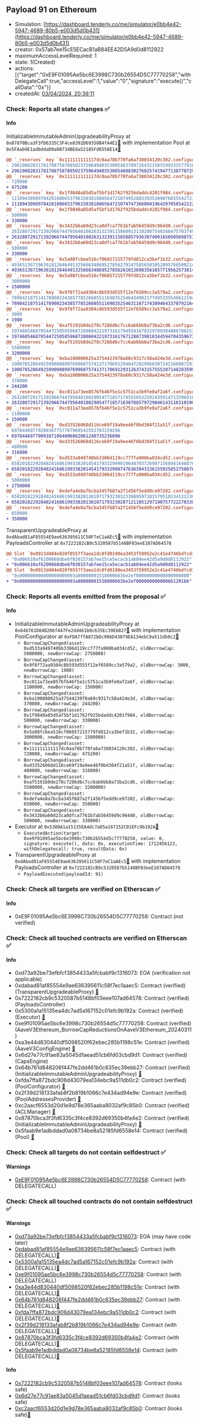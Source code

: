 ## Payload 91 on Ethereum

- Simulation: [https://dashboard.tenderly.co/me/simulator/e0bb4e42-5947-4689-80b5-e003d5d0b431](https://dashboard.tenderly.co/me/simulator/e0bb4e42-5947-4689-80b5-e003d5d0b431)
- creator: 0x57ab7ee15cE5ECacB1aB84EE42D5A9d0d8112922
- maximumAccessLevelRequired: 1
- state: 1(Created)
- actions: [{"target":"0xE9F01095Ae5bc6E3998C730b26554D5C77770258","withDelegateCall":true,"accessLevel":1,"value":"0","signature":"execute()","callData":"0x"}]
- createdAt: [03/04/2024, 20:39:11](https://etherscan.io/tx/0x3c78c93b8bfa36aa403fb3e6a91752631ee19a160f863f22a45a3a77fc88573f)

### Check: Reports all state changes :white_check_mark:

#### Info


InitializableImmutableAdminUpgradeabilityProxy at `0x87870Bca3F3fD6335C3F4ce8392D69350B4fA4E2`[:ghost:](https://github.com/bgd-labs/aave-address-book "AaveV3Ethereum.POOL") with implementation Pool at `0x5FAab9E1adbddaD0a08734BE8a52185Fd6558E14`[:ghost:](https://github.com/bgd-labs/aave-address-book "AaveV3Ethereum.POOL_IMPL")
```diff
@@ `_reserves` key `0x111111111117dc0aa78b770fa6a738034120c302.configuration.data` @@
- 2961908203178170875878950237596494035300546378972643215855993355779184196
+ 2961908203178170875878950237596494035300546083027602574194771387707299396
@@ `_reserves` key `0x111111111117dc0aa78b770fa6a738034120c302.configuration.data_decoded.borrowCap` @@
- 720000
+ 475200
@@ `_reserves` key `0x1f9840a85d5af5bf1d1762f925bdaddc4201f984.configuration.data` @@
- 11189430989784201086653796150381086564721074952883393530907665554272164196
+ 11189430989784201086653796150381086564721074747366004196420705854222244196
@@ `_reserves` key `0x1f9840a85d5af5bf1d1762f925bdaddc4201f984.configuration.data_decoded.borrowCap` @@
- 500000
+ 330000
@@ `_reserves` key `0x3432b6a60d23ca0dfca7761b7ab56459d9c964d0.configuration.data` @@
- 2632807291713929667447956401082631323911586091311020075403464757037498368
+ 2632807291713929667447956401082631323911585885793630740916505056987578368
@@ `_reserves` key `0x3432b6a60d23ca0dfca7761b7ab56459d9c964d0.configuration.data_decoded.borrowCap` @@
- 500000
+ 330000
@@ `_reserves` key `0x5a98fcbea516cf06857215779fd812ca3bef1b32.configuration.data` @@
- 4936513671963618126464913256663486952785627914758565038520957685002145696
+ 4936513671963618126464913256663486952785626101369835616577195625738145696
@@ `_reserves` key `0x5a98fcbea516cf06857215779fd812ca3bef1b32.configuration.data_decoded.borrowCap` @@
- 3000000
+ 1500000
@@ `_reserves` key `0x9f8f72aa9304c8b593d555f12ef6589cc3a579a2.configuration.data` @@
- 7898421875141789002343857785266055116983525464349821774953355466121943396
+ 7898421875141789002343857785266055116983525463116717438946433707921643876
@@ `_reserves` key `0x9f8f72aa9304c8b593d555f12ef6589cc3a579a2.configuration.data_decoded.borrowCap` @@
- 3000
+ 1980
@@ `_reserves` key `0xaf5191b0de278c7286d6c7cc6ab6bb8a73ba2cd6.configuration.data` @@
- 1974605468785447250585968728060422197316179493416783297093048867801530368
+ 1974605468785447250585968728060422197316176712887398183445947043596730368
@@ `_reserves` key `0xaf5191b0de278c7286d6c7cc6ab6bb8a73ba2cd6.configuration.data_decoded.borrowCap` @@
- 5500000
+ 3200000
@@ `_reserves` key `0xba100000625a3754423978a60c9317c58a424e3d.configuration.data` @@
- 1908785286492599008899769960757413717069129464720299683072421660872939076
+ 1908785286492599008899769960757413717069129312637431575552071482835998276
@@ `_reserves` key `0xba100000625a3754423978a60c9317c58a424e3d.configuration.data_decoded.borrowCap` @@
- 370000
+ 244200
@@ `_reserves` key `0xc011a73ee8576fb46f5e1c5751ca3b9fe0af2a6f.configuration.data` @@
- 2632807291713929667447956401082905477185717455565325924359147133969109796
+ 2632807291713929667447956401082905477185716307085797290461431163101909796
@@ `_reserves` key `0xc011a73ee8576fb46f5e1c5751ca3b9fe0af2a6f.configuration.data_decoded.borrowCap` @@
- 1100000
+ 150000
@@ `_reserves` key `0xd33526068d116ce69f19a9ee46f0bd304f21a51f.configuration.data` @@
- 69784469779288367757767969542552783159296
+ 69784469779091071064006862061240735236096
@@ `_reserves` key `0xd33526068d116ce69f19a9ee46f0bd304f21a51f.configuration.data_decoded.borrowCap` @@
- 480000
+ 316800
@@ `_reserves` key `0xd533a949740bb3306d119cc777fa900ba034cd52.configuration.data` @@
- 658201822928482416861993382014541793329990196447037269071568941646876076
+ 658201822928482416861993382014541793329987476363943136155925852750876076
@@ `_reserves` key `0xd533a949740bb3306d119cc777fa900ba034cd52.configuration.data_decoded.borrowCap` @@
- 5000000
+ 2750000
@@ `_reserves` key `0xdefa4e8a7bcba345f687a2f1456f5edd9ce97202.configuration.data` @@
- 658201822928482416861993382013810717932303233889597181579510134131130368
+ 658201822928482416861993382013810717932302871211851297190757722278330368
@@ `_reserves` key `0xdefa4e8a7bcba345f687a2f1456f5edd9ce97202.configuration.data_decoded.borrowCap` @@
- 650000
+ 350000
```

TransparentUpgradeableProxy at `0xdAbad81aF85554E9ae636395611C58F7eC1aAEc5`[:ghost:](https://github.com/bgd-labs/aave-address-book "GovernanceV3Ethereum.PAYLOADS_CONTROLLER") with implementation PayloadsController at `0x7222182cB9c5320587b5148BF03eeE107AD64578`
```diff
@@ Slot `0x0913d404e020f0557f3aea1dc8fd0190ea3453f59952e2c41e4746bdfcd39c78` @@
- "0x006610af6200660dbe6f020157ab7ee15ce5ecacb1ab84ee42d5a9d0d8112922"
+ "0x006610af6200660dbe6f030157ab7ee15ce5ecacb1ab84ee42d5a9d0d8112922"
@@ Slot `0x0913d404e020f0557f3aea1dc8fd0190ea3453f59952e2c41e4746bdfcd39c79` @@
- "0x000000000000000000093a80000001518000663be2ef00000000000000000000"
+ "0x000000000000000000093a80000001518000663be2ef000000000000661201bb"
```


### Check: Reports all events emitted from the proposal :white_check_mark:

#### Info

- InitializableImmutableAdminUpgradeabilityProxy at `0x64b761D848206f447Fe2dd461b0c635Ec39EbB27`[:ghost:](https://github.com/bgd-labs/aave-address-book "AaveV3Ethereum.POOL_CONFIGURATOR") with implementation PoolConfigurator at `0xFDA7ffA872bDc906D43079EA134ebC9a511db0c2`[:ghost:](https://github.com/bgd-labs/aave-address-book "AaveV3Ethereum.POOL_CONFIGURATOR_IMPL")
  - `BorrowCapChanged(asset: 0xd533a949740bb3306d119cc777fa900ba034cd52, oldBorrowCap: 5000000, newBorrowCap: 2750000)`
  - `BorrowCapChanged(asset: 0x9f8f72aa9304c8b593d555f12ef6589cc3a579a2, oldBorrowCap: 3000, newBorrowCap: 1980)`
  - `BorrowCapChanged(asset: 0xc011a73ee8576fb46f5e1c5751ca3b9fe0af2a6f, oldBorrowCap: 1100000, newBorrowCap: 150000)`
  - `BorrowCapChanged(asset: 0xba100000625a3754423978a60c9317c58a424e3d, oldBorrowCap: 370000, newBorrowCap: 244200)`
  - `BorrowCapChanged(asset: 0x1f9840a85d5af5bf1d1762f925bdaddc4201f984, oldBorrowCap: 500000, newBorrowCap: 330000)`
  - `BorrowCapChanged(asset: 0x5a98fcbea516cf06857215779fd812ca3bef1b32, oldBorrowCap: 3000000, newBorrowCap: 1500000)`
  - `BorrowCapChanged(asset: 0x111111111117dc0aa78b770fa6a738034120c302, oldBorrowCap: 720000, newBorrowCap: 475200)`
  - `BorrowCapChanged(asset: 0xd33526068d116ce69f19a9ee46f0bd304f21a51f, oldBorrowCap: 480000, newBorrowCap: 316800)`
  - `BorrowCapChanged(asset: 0xaf5191b0de278c7286d6c7cc6ab6bb8a73ba2cd6, oldBorrowCap: 5500000, newBorrowCap: 3200000)`
  - `BorrowCapChanged(asset: 0xdefa4e8a7bcba345f687a2f1456f5edd9ce97202, oldBorrowCap: 650000, newBorrowCap: 350000)`
  - `BorrowCapChanged(asset: 0x3432b6a60d23ca0dfca7761b7ab56459d9c964d0, oldBorrowCap: 500000, newBorrowCap: 330000)`
- Executor at `0x5300A1a15135EA4dc7aD5a167152C01EFc9b192A`[:ghost:](https://github.com/bgd-labs/aave-address-book "AaveV2Ethereum.POOL_ADMIN, AaveV2EthereumAMM.POOL_ADMIN, AaveV3Ethereum.ACL_ADMIN, GovernanceV3Ethereum.EXECUTOR_LVL_1")
  - `ExecutedAction(target: 0xe9f01095ae5bc6e3998c730b26554d5c77770258, value: 0, signature: execute(), data: 0x, executionTime: 1712456123, withDelegatecall: true, resultData: 0x)`
- TransparentUpgradeableProxy at `0xdAbad81aF85554E9ae636395611C58F7eC1aAEc5`[:ghost:](https://github.com/bgd-labs/aave-address-book "GovernanceV3Ethereum.PAYLOADS_CONTROLLER") with implementation PayloadsController at `0x7222182cB9c5320587b5148BF03eeE107AD64578`
  - `PayloadExecuted(payloadId: 91)`

### Check: Check all targets are verified on Etherscan :white_check_mark:

#### Info

- 0xE9F01095Ae5bc6E3998C730b26554D5C77770258: Contract (not verified) 

### Check: Check all touched contracts are verified on Etherscan :white_check_mark:

#### Info

- 0xd73a92be73efbfcf3854433a5fcbabf9c1316073: EOA (verification not applicable)
- 0xdabad81af85554e9ae636395611c58f7ec1aaec5: Contract (verified) (TransparentUpgradeableProxy) [:ghost:](https://github.com/bgd-labs/aave-address-book "GovernanceV3Ethereum.PAYLOADS_CONTROLLER")
- 0x7222182cb9c5320587b5148bf03eee107ad64578: Contract (verified) (PayloadsController) 
- 0x5300a1a15135ea4dc7ad5a167152c01efc9b192a: Contract (verified) (Executor) [:ghost:](https://github.com/bgd-labs/aave-address-book "AaveV2Ethereum.POOL_ADMIN, AaveV2EthereumAMM.POOL_ADMIN, AaveV3Ethereum.ACL_ADMIN, GovernanceV3Ethereum.EXECUTOR_LVL_1")
- 0xe9f01095ae5bc6e3998c730b26554d5c77770258: Contract (verified) (AaveV3Ethereum_BorrowCapReductionsOnAaveV3Ethereum_20240311) 
- 0xa3e44d830440df5098520f62ebec285b1198c51e: Contract (verified) (AaveV3ConfigEngine) [:ghost:](https://github.com/bgd-labs/aave-address-book "AaveV3Ethereum.CONFIG_ENGINE")
- 0x6d27e77c91ae83a5045d1aead51cb6fd03cbd9d1: Contract (verified) (CapsEngine) 
- 0x64b761d848206f447fe2dd461b0c635ec39ebb27: Contract (verified) (InitializableImmutableAdminUpgradeabilityProxy) [:ghost:](https://github.com/bgd-labs/aave-address-book "AaveV3Ethereum.POOL_CONFIGURATOR")
- 0xfda7ffa872bdc906d43079ea134ebc9a511db0c2: Contract (verified) (PoolConfigurator) [:ghost:](https://github.com/bgd-labs/aave-address-book "AaveV3Ethereum.POOL_CONFIGURATOR_IMPL")
- 0x2f39d218133afab8f2b819b1066c7e434ad94e9e: Contract (verified) (PoolAddressesProvider) [:ghost:](https://github.com/bgd-labs/aave-address-book "AaveV3Ethereum.POOL_ADDRESSES_PROVIDER")
- 0xc2aacf6553d20d1e9d78e365aaba8032af9c85b0: Contract (verified) (ACLManager) [:ghost:](https://github.com/bgd-labs/aave-address-book "AaveV3Ethereum.ACL_MANAGER")
- 0x87870bca3f3fd6335c3f4ce8392d69350b4fa4e2: Contract (verified) (InitializableImmutableAdminUpgradeabilityProxy) [:ghost:](https://github.com/bgd-labs/aave-address-book "AaveV3Ethereum.POOL")
- 0x5faab9e1adbddad0a08734be8a52185fd6558e14: Contract (verified) (Pool) [:ghost:](https://github.com/bgd-labs/aave-address-book "AaveV3Ethereum.POOL_IMPL")

### Check: Check all targets do not contain selfdestruct :white_check_mark:

#### Warnings

- [0xE9F01095Ae5bc6E3998C730b26554D5C77770258](https://etherscan.io/address/0xE9F01095Ae5bc6E3998C730b26554D5C77770258): Contract (with DELEGATECALL)

### Check: Check all touched contracts do not contain selfdestruct :white_check_mark:

#### Warnings

- [0xd73a92be73efbfcf3854433a5fcbabf9c1316073](https://etherscan.io/address/0xd73a92be73efbfcf3854433a5fcbabf9c1316073): EOA (may have code later)
- [0xdabad81af85554e9ae636395611c58f7ec1aaec5](https://etherscan.io/address/0xdabad81af85554e9ae636395611c58f7ec1aaec5): Contract (with DELEGATECALL)[:ghost:](https://github.com/bgd-labs/aave-address-book "GovernanceV3Ethereum.PAYLOADS_CONTROLLER")
- [0x5300a1a15135ea4dc7ad5a167152c01efc9b192a](https://etherscan.io/address/0x5300a1a15135ea4dc7ad5a167152c01efc9b192a): Contract (with DELEGATECALL)[:ghost:](https://github.com/bgd-labs/aave-address-book "AaveV2Ethereum.POOL_ADMIN, AaveV2EthereumAMM.POOL_ADMIN, AaveV3Ethereum.ACL_ADMIN, GovernanceV3Ethereum.EXECUTOR_LVL_1")
- [0xe9f01095ae5bc6e3998c730b26554d5c77770258](https://etherscan.io/address/0xe9f01095ae5bc6e3998c730b26554d5c77770258): Contract (with DELEGATECALL)
- [0xa3e44d830440df5098520f62ebec285b1198c51e](https://etherscan.io/address/0xa3e44d830440df5098520f62ebec285b1198c51e): Contract (with DELEGATECALL)[:ghost:](https://github.com/bgd-labs/aave-address-book "AaveV3Ethereum.CONFIG_ENGINE")
- [0x64b761d848206f447fe2dd461b0c635ec39ebb27](https://etherscan.io/address/0x64b761d848206f447fe2dd461b0c635ec39ebb27): Contract (with DELEGATECALL)[:ghost:](https://github.com/bgd-labs/aave-address-book "AaveV3Ethereum.POOL_CONFIGURATOR")
- [0xfda7ffa872bdc906d43079ea134ebc9a511db0c2](https://etherscan.io/address/0xfda7ffa872bdc906d43079ea134ebc9a511db0c2): Contract (with DELEGATECALL)[:ghost:](https://github.com/bgd-labs/aave-address-book "AaveV3Ethereum.POOL_CONFIGURATOR_IMPL")
- [0x2f39d218133afab8f2b819b1066c7e434ad94e9e](https://etherscan.io/address/0x2f39d218133afab8f2b819b1066c7e434ad94e9e): Contract (with DELEGATECALL)[:ghost:](https://github.com/bgd-labs/aave-address-book "AaveV3Ethereum.POOL_ADDRESSES_PROVIDER")
- [0x87870bca3f3fd6335c3f4ce8392d69350b4fa4e2](https://etherscan.io/address/0x87870bca3f3fd6335c3f4ce8392d69350b4fa4e2): Contract (with DELEGATECALL)[:ghost:](https://github.com/bgd-labs/aave-address-book "AaveV3Ethereum.POOL")
- [0x5faab9e1adbddad0a08734be8a52185fd6558e14](https://etherscan.io/address/0x5faab9e1adbddad0a08734be8a52185fd6558e14): Contract (with DELEGATECALL)[:ghost:](https://github.com/bgd-labs/aave-address-book "AaveV3Ethereum.POOL_IMPL")

#### Info

- [0x7222182cb9c5320587b5148bf03eee107ad64578](https://etherscan.io/address/0x7222182cb9c5320587b5148bf03eee107ad64578): Contract (looks safe)
- [0x6d27e77c91ae83a5045d1aead51cb6fd03cbd9d1](https://etherscan.io/address/0x6d27e77c91ae83a5045d1aead51cb6fd03cbd9d1): Contract (looks safe)
- [0xc2aacf6553d20d1e9d78e365aaba8032af9c85b0](https://etherscan.io/address/0xc2aacf6553d20d1e9d78e365aaba8032af9c85b0): Contract (looks safe)[:ghost:](https://github.com/bgd-labs/aave-address-book "AaveV3Ethereum.ACL_MANAGER")

